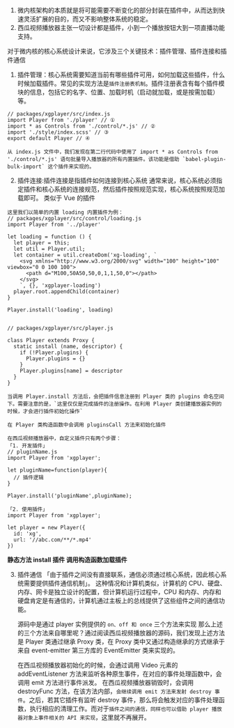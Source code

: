 1. 微内核架构的本质就是将可能需要不断变化的部分封装在插件中，从而达到快速灵活扩展的目的，而又不影响整体系统的稳定。
2. 西瓜视频播放器主张一切设计都是插件，小到一个播放按钮大到一项直播功能支持。

对于微内核的核心系统设计来说，它涉及三个关键技术：插件管理、插件连接和插件通信

1. 插件管理：核心系统需要知道当前有哪些插件可用，如何加载这些插件，什么时候加载插件。常见的实现方法是`插件注册表机制`。插件注册表含有每个插件模块的信息，包括它的名字、位置、加载时机（启动就加载，或是按需加载）等。

```JS
// packages/xgplayer/src/index.js
import Player from './player' // ①
import * as Controls from './control/*.js' // ②
import './style/index.scss' // ③
export default Player // ④

从 index.js 文件中，我们发现在第二行代码中使用了 import * as Controls from './control/*.js' 语句批量导入播放器的所有内置插件。该功能是借助 `babel-plugin-bulk-import` 这个插件来实现的。

```

2. 插件连接:插件连接是指插件如何连接到核心系统
   通常来说，核心系统必须指定插件和核心系统的连接规范，然后插件按照规范实现，核心系统按照规范加载即可。
   类似于 Vue 的插件

```JS
这里我们以简单的内置 loading 内置插件为例：
// packages/xgplayer/src/control/loading.js
import Player from '../player'

let loading = function () {
  let player = this;
  let util = Player.util;
  let container = util.createDom('xg-loading', `
    <svg xmlns="http://www.w3.org/2000/svg" width="100" height="100" viewbox="0 0 100 100">
      <path d="M100,50A50,50,0,1,1,50,0"></path>
    </svg>
    `, {}, 'xgplayer-loading')
  player.root.appendChild(container)
}

Player.install('loading', loading)


// packages/xgplayer/src/player.js

class Player extends Proxy {
  static install (name, descriptor) {
    if (!Player.plugins) {
      Player.plugins = {}
    }
    Player.plugins[name] = descriptor
  }
}

当调用 Player.install 方法后，会把插件信息注册到 Player 类的 plugins 命名空间下。需要注意的是，`这里仅仅是完成插件的注册操作。在利用 Player 类创建播放器实例的时候，才会进行插件初始化操作`

在 Player 类构造函数中会调用 pluginsCall 方法来初始化插件

在西瓜视频播放器中，自定义插件只有两个步骤：
「1. 开发插件」
// pluginName.js
import Player from 'xgplayer';

let pluginName=function(player){
  // 插件逻辑
}

Player.install('pluginName',pluginName);

「2. 使用插件」
import Player from 'xgplayer';

let player = new Player({
  id: 'xg',
  url: '//abc.com/**/*.mp4'
})

```

**静态方法 install 插件 调用构造函数加载插件**

3. 插件通信
   「由于插件之间没有直接联系，通信必须通过核心系统，因此核心系统需要提供插件通信机制」。
   这种情况和计算机类似，计算机的 CPU、硬盘、内存、网卡是独立设计的配置，但计算机运行过程中，CPU 和内存、内存和硬盘肯定是有通信的，计算机通过主板上的总线提供了这些组件之间的通信功能。

   源码中是通过 player 实例提供的 `on、off 和 once` 三个方法来实现
   那么上述的三个方法来自哪里呢？通过阅读西瓜视频播放器的源码，我们发现上述方法是 Player 类通过继承 Proxy 类，在 Proxy 类中又通过构造继承的方式继承于来自 event-emitter 第三方库的 EventEmitter 类来实现的。

   在西瓜视频播放器初始化的时候，会通过调用 Video 元素的 addEventListener 方法来监听各种原生事件，在对应的事件处理函数中，会调用 emit 方法进行事件派发。
   在西瓜视频播放器销毁时，会调用 destroyFunc 方法，在该方法内部，`会继续调用 emit 方法来发射 destroy 事件`。之后，若其它插件有监听 destroy 事件，那么将会触发对应的事件处理函数，执行相应的清理工作。而对于`插件之间的通信，同样也可以借助 player 播放器对象上事件相关的 API 来实现`，这里就不再展开。
